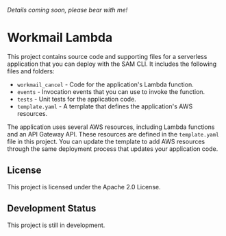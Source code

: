 *Details coming soon, please bear with me!*

# Workmail Lambda

This project contains source code and supporting files for a serverless application that you can deploy with the SAM CLI. It includes the following files and folders:

- `workmail_cancel` - Code for the application's Lambda function.
- `events` - Invocation events that you can use to invoke the function.
- `tests` - Unit tests for the application code.
- `template.yaml` - A template that defines the application's AWS resources.

The application uses several AWS resources, including Lambda functions and an API Gateway API. These resources are defined in the `template.yaml` file in this project. You can update the template to add AWS resources through the same deployment process that updates your application code.

## License

This project is licensed under the Apache 2.0 License.

## Development Status

This project is still in development.